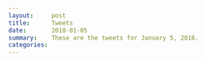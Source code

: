 ```yaml
---
layout:     post
title:      Tweets
date:       2018-01-05
summary:    These are the tweets for January 5, 2018.
categories:
---
```



